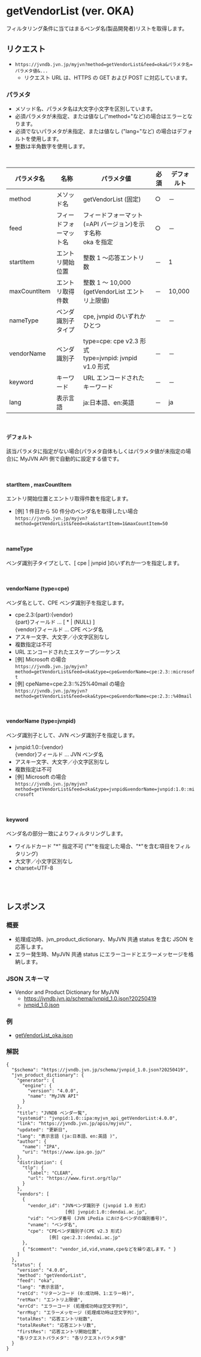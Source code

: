 # getVendorList (ver. OKA)

フィルタリング条件に当てはまるベンダ名(製品開発者)リストを取得します。

## リクエスト

- `https://jvndb.jvn.jp/myjvn?method=getVendorList&feed=oka&パラメタ名=パラメタ値&...`
  - リクエスト URL は、HTTPS の GET および POST に対応しています。

### パラメタ

- メソッド名、パラメタ名は大文字小文字を区別しています。
- 必須パラメタが未指定、または値なし("method="など)の場合はエラーとなります。
- 必須でないパラメタが未指定、または値なし ("lang="など) の場合はデフォルトを使用します。
- 整数は半角数字を使用します。

 <br>

| パラメタ名   | 名称                   | パラメタ値                                                      | 必須 | デフォルト |
| ------------ | ---------------------- | --------------------------------------------------------------- | ---- | ---------- |
| method       | メソッド名             | getVendorList (固定)                                            | ○    | －         |
| feed         | フィードフォーマット名 | フィードフォーマット(=API バージョン)を示す名称 <br> oka を指定 | ○    | －         |
| startItem    | エントリ開始位置       | 整数 1 ～応答エントリ数                                         | －   | 1          |
| maxCountItem | エントリ取得件数       | 整数 1 ～ 10,000 (getVendorList エントリ上限値)                 | －   | 10,000     |
| nameType     | ベンダ識別子タイプ     | cpe, jvnpid のいずれかひとつ                                    | －   | －         |
| vendorName   | ベンダ識別子           | type=cpe: cpe v2.3 形式　<br> type=jvnpid: jvnpid v1.0 形式     | －   | －         |
| keyword      | キーワード             | URL エンコードされたキーワード                                  | －   | －         |
| lang         | 表示言語               | ja:日本語、en:英語                                              | －   | ja         |

<br>

#### デフォルト

該当パラメタに指定がない場合(パラメタ自体もしくはパラメタ値が未指定の場合)に MyJVN API 側で自動的に設定する値です。

<br>

#### startItem , maxCountItem

エントリ開始位置とエントリ取得件数を指定します。

- \[例\] 1 件目から 50 件分のベンダ名を取得したい場合  
   `https://jvndb.jvn.jp/myjvn?method=getVendorList&feed=oka&startItem=1&maxCountItem=50`

<br>

#### nameType

ベンダ識別子タイプとして、\[ cpe \| jvnpid \]のいずれか一つを指定します。

<br>

#### vendorName (type=cpe)

ベンダ名として、CPE ベンダ識別子を指定します。

- cpe:2.3:{part}:{vendor}  
   {part}フィールド ... \[ \* \| (NULL) \]  
   {vendor}フィールド ... CPE ベンダ名
- アスキー文字、大文字／小文字区別なし
- 複数指定は不可
- URL エンコードされたエスケープシーケンス
- \[例\] Microsoft の場合  
   `https://jvndb.jvn.jp/myjvn?method=getVendorList&feed=oka&type=cpe&vendorName=cpe:2.3::microsoft`
- \[例\] cpeName=cpe:2.3::%25%40mail の場合  
   `https://jvndb.jvn.jp/myjvn?method=getVendorList&feed=oka&type=cpe&vendorName=cpe:2.3::%40mail`

<br>

#### vendorName (type=jvnpid)

ベンダ識別子として、JVN ベンダ識別子を指定します。

- jvnpid:1.0::{vendor}  
   {vendor}フィールド ... JVN ベンダ名
- アスキー文字、大文字／小文字区別なし
- 複数指定は不可
- \[例\] Microsoft の場合  
   `https://jvndb.jvn.jp/myjvn?method=getVendorList&feed=oka&type=jvnpid&vendorName=jvnpid:1.0::microsoft`

<br>

#### keyword

ベンダ名の部分一致によりフィルタリングします。

- ワイルドカード "\*" 指定不可 ("\*"を指定した場合、"\*"を含む項目をフィルタリング)
- 大文字／小文字区別なし
- charset=UTF-8

<br>
<br>

## レスポンス

### 概要

- 処理成功時、jvn_product_dictionary、MyJVN 共通 status を含む JSON を応答します。
- エラー発生時、MyJVN 共通 status にエラーコードとエラーメッセージを格納します。

### JSON スキーマ

- Vendor and Product Dictionary for MyJVN
  - https://jvndb.jvn.jp/schema/jvnpid_1.0.json?20250419
  - [ jvnpid_1.0.json ](../schemas/jvnpid_1.0.json)

### 例

- [ getVendorList_oka.json ](../examples/getVendorList_oka.json)

### 解説

```
{
  "$schema": "https://jvndb.jvn.jp/schema/jvnpid_1.0.json?20250419",
  "jvn_product_dictionary": {
    "generator": {
      "engine": {
        "version": "4.0.0",
        "name": "MyJVN API"
      }
    },
    "title": "JVNDB ベンダ一覧",
    "systemid": "jvnpid:1.0::ipa:myjvn_api_getVendorList:4.0.0",
    "link": "https://jvndb.jvn.jp/apis/myjvn/",
    "updated": "更新日",
    "lang": "表示言語 (ja:日本語、en:英語 )",
    "author": {
      "name": "IPA",
      "uri": "https://www.ipa.go.jp/"
    },
    "distribution": {
      "tlp": {
        "label": "CLEAR",
        "url": "https://www.first.org/tlp/"
      }
    },
    "vendors": [
      {
        "vendor_id": "JVNベンダ識別子 (jvnpid 1.0 形式) 
                      [例] jvnpid:1.0::dendai.ac.jp",
        "vid": "ベンダ番号 (JVN iPedia におけるベンダの識別番号)",
        "vname": "ベンダ名",
        "cpe": "CPEベンダ識別子(CPE v2.3 形式) 
                [例] cpe:2.3::dendai.ac.jp"
      },
      { "$comment": "vendor_id,vid,vname,cpeなどを繰り返します。" }
    ]
  },
  "status": {
    "version": "4.0.0",
    "method": "getVendorList",
    "feed": "oka",
    "lang": "表示言語",
    "retCd": "リターンコード (0:成功時、1:エラー時)",
    "retMax": "エントリ上限値",
    "errCd": "エラーコード (処理成功時は空文字列)",
    "errMsg": "エラーメッセージ (処理成功時は空文字列)",
    "totalRes": "応答エントリ総数",
    "totalResRet": "応答エントリ数",
    "firstRes": "応答エントリ開始位置",
    "各リクエストパラメタ": "各リクエストパラメタ値"
  }
}
```
